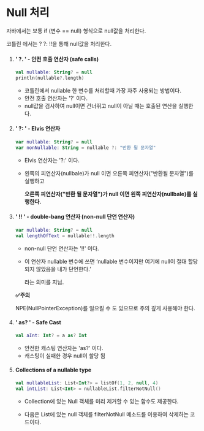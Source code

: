 # Null 처리

자바에서는 보통 if (변수 == null) 형식으로 null값을 처리한다.

코틀린 에서는 ? ?: !!을 통해 null값을 처리한다.



1. #### ' ?. ' - 안전 호출 연산자 (safe calls)

   ```kotlin
   val nullable: String? = null
   println(nullable?.length)
   ```

   - 코틀린에서 nullable 한 변수를 처리할때 가장 자주 사용되는 방법이다.
   - 안전 호출 연산자는 '?' 이다.
   - null값을 검사하여 null이면 건너뛰고 null이 아닐 때는 호출된 연산을 실행한다.

2. #### ' ?: ' - Elvis 연산자

   ```kotlin
   var nullable: String? = null
   var nonNullable: String = nullable ?: "반환 될 문자열"
   ```

   - Elvis 연산자는 '?:' 이다.

   - 왼쪽의 피연산자(nullbale)가 null 이면 오른쪽 피연산자("반환될 문자열")를 실행하고

     **오른쪽 피연산자("반환 될 문자열")가 null 이면 왼쪽 피연산자(nullbale)를 실행한다.**

3. #### ' !! ' - double-bang 연산자 (non-null 단언 연산자)

   ```kotlin
   var nullable: String? = null
   val lengthOfText = nullable!!.length
   ```

   - non-null 단언 연산자는 '!!' 이다.

   - 이 연산자 nullable 변수에 쓰면 ‘nullable 변수이지만 여기에 null이 절대 할당되지 않았음을 내가 단언한다.’

     라는 의미를 지님.

   **✅주의**

   NPE(NullPointerException)를 일으킬 수 도 있으므로 주의 깊게 사용해야 한다.

4. #### ' as? ' - Safe Cast

   ```kotlin
   val aInt: Int? = a as? Int
   ```

   - 안전한 캐스팅 연산자는 'as?' 이다.
   - 캐스팅이 실패한 경우 null이 할당 됨

5. #### **Collections of a nullable type**

   ```kotlin
   val nullableList: List<Int?> = listOf(1, 2, null, 4)
   val intList: List<Int> = nullableList.filterNotNull()
   ```

   - Collection에 있는 Null 객체를 미리 제거할 수 있는 함수도 제공한다.

   - 다음은 List에 있는 null 객체를 filterNotNull 메소드를 이용하여 삭제하는 코드이다.